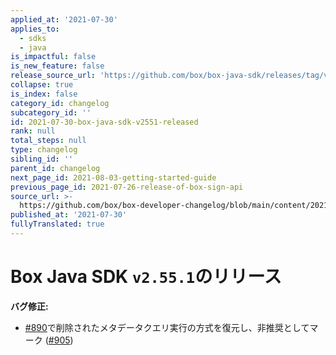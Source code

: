 ```yaml
---
applied_at: '2021-07-30'
applies_to:
  - sdks
  - java
is_impactful: false
is_new_feature: false
release_source_url: 'https://github.com/box/box-java-sdk/releases/tag/v2.55.1'
collapse: true
is_index: false
category_id: changelog
subcategory_id: ''
id: 2021-07-30-box-java-sdk-v2551-released
rank: null
total_steps: null
type: changelog
sibling_id: ''
parent_id: changelog
next_page_id: 2021-08-03-getting-started-guide
previous_page_id: 2021-07-26-release-of-box-sign-api
source_url: >-
  https://github.com/box/box-developer-changelog/blob/main/content/2021/07-30-box-java-sdk-v2551-released.md
published_at: '2021-07-30'
fullyTranslated: true
---
```

# Box Java SDK `v2.55.1`のリリース

**バグ修正:**

* [#890][1]で削除されたメタデータクエリ実行の方式を復元し、非推奨としてマーク ([#905][2])

[1]: https://github.com/box/box-java-sdk/pull/890

[2]: https://github.com/box/box-java-sdk/pull/905
